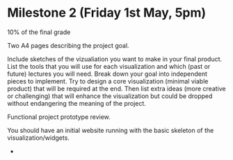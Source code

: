 # Milestone 2 (Friday 1st May, 5pm)
10% of the final grade

Two A4 pages describing the project goal.

Include sketches of the vizualiation you want to make in your final product.
List the tools that you will use for each visualization and which (past or future) lectures you will need.
Break down your goal into independent pieces to implement. Try to design a core visualization (minimal viable product) that will be required at the end.
Then list extra ideas (more creative or challenging) that will enhance the visualization but could be dropped without endangering the meaning of the project.

Functional project prototype review.

You should have an initial website running with the basic skeleton of the visualization/widgets.

-

